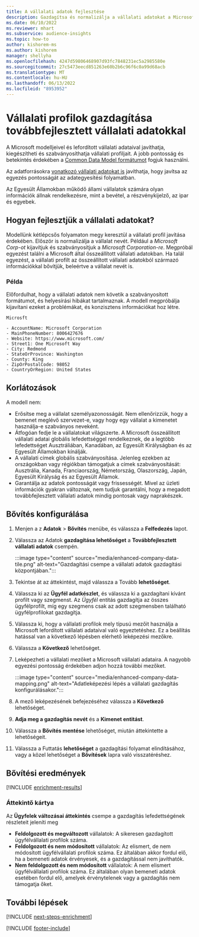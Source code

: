 ```yaml
---
title: A vállalati adatok fejlesztése
description: Gazdagítsa és normalizálja a vállalati adatokat a Microsoft modelljeivel.
ms.date: 06/10/2022
ms.reviewer: mhart
ms.subservice: audience-insights
ms.topic: how-to
author: kishorem-ms
ms.author: kishorem
manager: shellyha
ms.openlocfilehash: 4247d59806468907d93fc7848231ec5a2985580e
ms.sourcegitcommit: 27c5473eecd851263e60b2b6c96f6c0a99d68acb
ms.translationtype: MT
ms.contentlocale: hu-HU
ms.lasthandoff: 06/13/2022
ms.locfileid: "8953952"
---
```

# <a name="enrichment-of-company-profiles-with-enhanced-company-data"></a>Vállalati profilok gazdagítása továbbfejlesztett vállalati adatokkal

A Microsoft modelljeivel és lefordított vállalati adataival javíthatja, kiegészítheti és szabványosíthatja vállalati profiljait. A jobb pontosság és betekintés érdekében a [Common Data Model formátumot](/common-data-model/schema/core/applicationcommon/account) fogjuk használni.

Az adatforrásokra [vonatkozó vállalati adatokat is](data-sources-enrichment.md) javíthatja, hogy javítsa az egyezés pontosságát az adategyesítési folyamatban.

Az Egyesült Államokban működő állami vállalatok számára olyan információk állnak rendelkezésre, mint a bevétel, a részvénykijelző, az ipar és egyebek.  

## <a name="how-we-enhance-company-data"></a>Hogyan fejlesztjük a vállalati adatokat?

Modellünk kétlépcsős folyamaton megy keresztül a vállalati profil javítása érdekében. Először is normalizálja a vállalat nevét. Például a *Microsoft Corp-ot* kijavítjuk és szabványosítjuk a *Microsoft Corporation-re*. Megpróbál egyezést találni a Microsoft által összeállított vállalati adatokban. Ha talál egyezést, a vállalati profilt az összeállított vállalati adatokból származó információkkal bővítjük, beleértve a vállalat nevét is.

### <a name="example"></a>Példa

Előfordulhat, hogy a vállalati adatok nem követik a szabványosított formátumot, és helyesírási hibákat tartalmaznak. A modell megpróbálja kijavítani ezeket a problémákat, és konzisztens információkat hoz létre.

```Input
Microsft
```

```Output
- AccountName: Microsoft Corporation
- MainPhoneNumber: 8006427676
- Website: https://www.microsoft.com/
- Street1: One Microsoft Way
- City: Redmond
- StateOrProvince: Washington
- County: King
- ZipOrPostalCode: 98052
- CountryOrRegion: United States
```

## <a name="limitations"></a>Korlátozások

A modell nem:

- Erősítse meg a vállalat személyazonosságát. Nem ellenőrizzük, hogy a bemenet meglévő szervezet-e, vagy hogy egy vállalat a kimenetet használja-e szabványos neveként.
- Átfogóan fedje le a vállalatokat világszerte. A Microsoft összeállított vállalati adatai globális lefedettséggel rendelkeznek, de a legtöbb lefedettséget Ausztráliában, Kanadában, az Egyesült Királyságban és az Egyesült Államokban kínálják.
- A vállalati címek globális szabványosítása. Jelenleg ezekben az országokban vagy régiókban támogatjuk a címek szabványosítását: Ausztrália, Kanada, Franciaország, Németország, Olaszország, Japán, Egyesült Királyság és az Egyesült Államok.
- Garantálja az adatok pontosságát vagy frissességét. Mivel az üzleti információk gyakran változnak, nem tudjuk garantálni, hogy a megadott továbbfejlesztett vállalati adatok mindig pontosak vagy naprakészek.

## <a name="configure-the-enrichment"></a>Bővítés konfigurálása

1. Menjen a z **Adatok** > **Bővítés** menübe, és válassza a **Felfedezés** lapot.

1. Válassza az Adatok **gazdagítása lehetőséget** a **Továbbfejlesztett vállalati adatok** csempén.

   :::image type="content" source="media/enhanced-company-data-tile.png" alt-text="Gazdagítási csempe a vállalati adatok gazdagítási központjában.":::

1. Tekintse át az áttekintést, majd válassza a Tovább **lehetőséget**.

1. Válassza ki az **Ügyfél adatkészlet**, és válassza ki a gazdagítani kívánt profilt vagy szegmenst. Az *Ügyfél* entitás gazdagítja az összes ügyfélprofilt, míg egy szegmens csak az adott szegmensben található ügyfélprofilokat gazdagítja.

1. Válassza ki, hogy a vállalati profilok mely típusú mezőit használja a Microsoft lefordított vállalati adataival való egyeztetéshez. Ez a beállítás hatással van a következő lépésben elérhető leképezési mezőkre.

1. Válassza a **Következő** lehetőséget.

1. Leképezheti a vállalati mezőket a Microsoft vállalati adataira. A nagyobb egyezési pontosság érdekében adjon hozzá további mezőket.

    :::image type="content" source="media/enhanced-company-data-mapping.png" alt-text="Adatleképezési lépés a vállalati gazdagítás konfigurálásakor.":::

1. A mező leképezésének befejezéséhez válassza a **Következő** lehetőséget.

1. **Adja meg a gazdagítás nevét** és a **Kimenet entitást**.

1. Válassza a **Bővítés mentése** lehetőséget, miután áttekintette a lehetőségeit.

1. Válassza a Futtatás **lehetőséget** a gazdagítási folyamat elindításához, vagy a közel lehetőséget a **Bővítések** lapra való visszatéréshez.

## <a name="enrichment-results"></a>Bővítési eredmények

[!INCLUDE [enrichment-results](includes/enrichment-results.md)]

### <a name="overview-card"></a>Áttekintő kártya

Az **Ügyfelek változásai áttekintés** csempe a gazdagítás lefedettségének részleteit jeleníti meg

- **Feldolgozott és megváltozott** vállalatok: A sikeresen gazdagított ügyfélvállalati profilok száma.
- **Feldolgozott és nem módosított** vállalatok: Az elismert, de nem módosított ügyfélvállalati profilok száma. Ez általában akkor fordul elő, ha a bemeneti adatok érvényesek, és a gazdagítással nem javíthatók.
- **Nem feldolgozott és nem módosított** vállalatok: A nem elismert ügyfélvállalati profilok száma. Ez általában olyan bemeneti adatok esetében fordul elő, amelyek érvénytelenek vagy a gazdagítás nem támogatja őket.

## <a name="next-steps"></a>További lépések

[!INCLUDE [next-steps-enrichment](includes/next-steps-enrichment.md)]

[!INCLUDE [footer-include](includes/footer-banner.md)]
